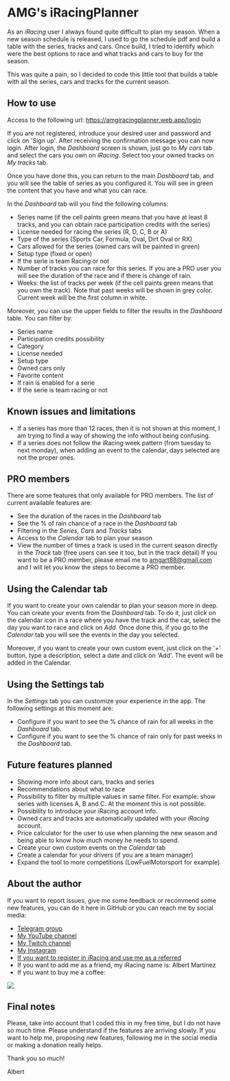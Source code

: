# AMG's iRacingPlanner
As an *iRacing* user I always found quite difficult to plan my season. When a new season schedule is released,
I used to go the schedule pdf and build a table with the series, tracks and cars. Once build, I tried to identify
which were the best options to race and what tracks and cars to buy for the season.

This was quite a pain, so I decided to code this little tool that builds a table with all the series, cars and
tracks for the current season.

## How to use
Access to the following url: https://amgiracingplanner.web.app/login

If you are not registered, introduce your desired user and password and click on 'Sign up'. After receiving the
confirmation message you can now login.
After login, the *Dashboard* screen is shown, just go to *My cars* tab and select the cars you own on *iRacing*.
Select too your owned tracks on *My tracks* tab.

Once you have done this, you can return to the main *Dashboard* tab, and you will see the table of series
as you configured it.
You will see in green the content that you have and what you can race.

In the *Dashboard* tab will you find the following columns:
*   Series name (if the cell paints green means that you have at least 8 tracks, and you can obtain race participation credits with the series)
*   License needed for racing the series (R, D, C, B or A)
*   Type of the series (Sports Car, Formula, Oval, Dirt Oval or RX)
*   Cars allowed for the series (owned cars will be painted in green)
*   Setup type (fixed or open)
*   If the serie is team Racing or not
*   Number of tracks you can race for this series. If you are a PRO user you will see the duration of the race and if there is change of rain.
*   Weeks: the list of tracks per week (if the cell paints green means that you own the track).
    Note that past weeks will be shown in grey color. Current week will be the first column in white.


Moreover, you can use the upper fields to filter the results in the *Dashboard* table. You can filter by:
*   Series name
*   Participation credits possibility
*   Category
*   License needed
*   Setup type
*   Owned cars only
*   Favorite content
*   If rain is enabled for a serie
*   If the serie is team racing or not

## Known issues and limitations
*   If a series has more than 12 races, then it is not shown at this moment, I am trying to find a way of showing the info without being confusing.
*   If a series does not follow the iRacing week pattern (from tuesday to next monday), when adding an event to the calendar, days selected are not the proper ones.

## PRO members
There are some features that only available for PRO members. The list of current available features are:
*   See the duration of the races in the *Dashboard* tab
*   See the % of rain chance of a race in the *Dashboard* tab
*   Filtering in the *Series*, *Cars* and *Tracks* tabs
*   Access to the *Calendar* tab to plan your season
*   View the number of times a track is used in the current season directly in the *Track* tab (free users can see it too, but in the track detail)
    If you want to be a PRO member, please email me to amgart88@gmail.com and I will let you know the steps to become a PRO member.

## Using the Calendar tab
If you want to create your own calendar to plan your season more in deep. You can create your events from the *Dashboard* tab.
To do it, just click on the calendar icon in a race where you have the track and the car, select the day you want to race and click on *Add*.
Once done this, if you go to the *Calendar* tab you will see the events in the day you selected.

Moreover, if you want to create your own custom event, just click on the '+' button, type a description, select a date and click on 'Add'. The event will be added in the Calendar.

## Using the Settings tab
In the *Settings* tab you can customize your experience in the app. The following settings at this moment are:
*   Configure if you want to see the % chance of rain for all weeks in the *Dashboard* tab.
*   Configure if you want to see the % chance of rain only for past weeks in the *Dashboard* tab.

## Future features planned
*   Showing more info about cars, tracks and series
*   Recommendations about what to race
*   Possibility to filter by multiple values in same filter. For example: show series with licenses A, B and C. At the moment this is not possible.
*   Possibility to introduce your iRacing account info.
*   Owned cars and tracks are automatically updated with your *iRacing* account.
*   Price calculator for the user to use when planning the new season and being able to know how much money he needs to spend.
*   Create your own custom events on the *Calendar* tab
*   Create a calendar for your drivers (if you are a team manager)
*   Expand the tool to more competitions (LowFuelMotorsport for example)

## About the author
If you want to report issues, give me some feedback or recommend some new features, you can do it here in
GitHub or you can reach me by social media:

*   [Telegram group](t.me/amgiRacingPlanner)
*   [My YouTube channel](https://www.youtube.com/channel/UC5TSGSOsf1KE2zjnFFJTSfw)
*   [My Twitch channel](https://www.twitch.tv/amgart88)
*   [My Instagram](https://www.instagram.com/amg.art/)
*   [If you want to register in iRacing and use me as a referred](https://www.iracing.com/membership/?refid=366160)
*   If you want to add me as a friend, my iRacing name is: Albert Martínez
*   If you want to buy me a coffee:

[![](https://www.paypalobjects.com/es_ES/ES/i/btn/btn_donate_LG.gif)](https://paypal.me/amgart88)

## Final notes
Please, take into account that I coded this in my free time, but I do not have so much time. Please understand
if the features are arriving slowly.
If you want to help me, proposing new features, following me in the social media or making a donation
really helps.

Thank you so much!

Albert